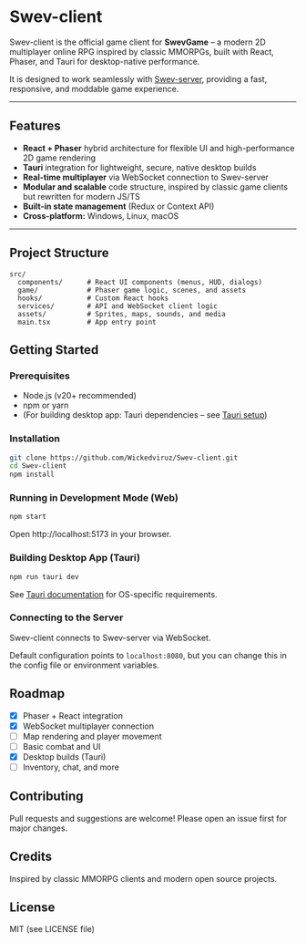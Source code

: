 # Swev-client

Swev-client is the official game client for **SwevGame** – a modern 2D multiplayer online RPG inspired by classic MMORPGs, built with React, Phaser, and Tauri for desktop-native performance.

It is designed to work seamlessly with [Swev-server](https://github.com/Wickedviruz/Swev-server), providing a fast, responsive, and moddable game experience.

---

## Features

- **React + Phaser** hybrid architecture for flexible UI and high-performance 2D game rendering
- **Tauri** integration for lightweight, secure, native desktop builds
- **Real-time multiplayer** via WebSocket connection to Swev-server
- **Modular and scalable** code structure, inspired by classic game clients but rewritten for modern JS/TS
- **Built-in state management** (Redux or Context API)
- **Cross-platform:** Windows, Linux, macOS

---

## Project Structure

```plaintext
src/
  components/      # React UI components (menus, HUD, dialogs)
  game/            # Phaser game logic, scenes, and assets
  hooks/           # Custom React hooks
  services/        # API and WebSocket client logic
  assets/          # Sprites, maps, sounds, and media
  main.tsx         # App entry point
```

## Getting Started

### Prerequisites

- Node.js (v20+ recommended)
- npm or yarn
- (For building desktop app: Tauri dependencies – see [Tauri setup](https://tauri.app/v1/guides/getting-started/prerequisites))

### Installation

```bash
git clone https://github.com/Wickedviruz/Swev-client.git
cd Swev-client
npm install
```

### Running in Development Mode (Web)

```bash
npm start
```

Open http://localhost:5173 in your browser.

### Building Desktop App (Tauri)

```bash
npm run tauri dev
```

See [Tauri documentation](https://tauri.app/v1/guides/) for OS-specific requirements.

### Connecting to the Server

Swev-client connects to Swev-server via WebSocket.

Default configuration points to `localhost:8080`, but you can change this in the config file or environment variables.

## Roadmap

- [x] Phaser + React integration
- [x] WebSocket multiplayer connection
- [ ] Map rendering and player movement
- [ ] Basic combat and UI
- [x] Desktop builds (Tauri)
- [ ] Inventory, chat, and more

## Contributing

Pull requests and suggestions are welcome! Please open an issue first for major changes.

## Credits

Inspired by classic MMORPG clients and modern open source projects.

## License

MIT (see LICENSE file)
